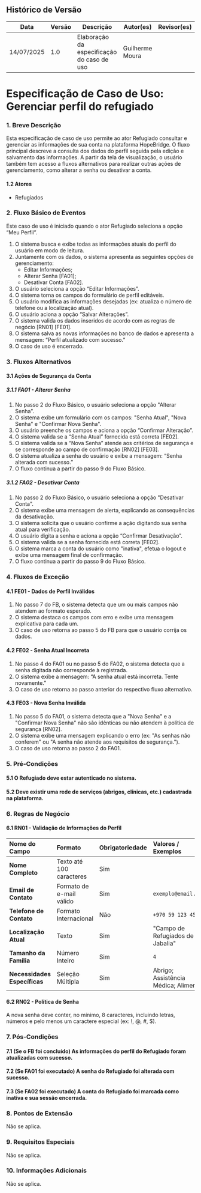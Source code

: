 ## Histórico de Versão
Data     | Versão | Descrição | Autor(es) | Revisor(es)
-------- | ------ | --------- | ----- | ---------
14/07/2025 | 1.0 | Elaboração da especificação do caso de uso | Guilherme Moura | |

# Especificação de Caso de Uso: Gerenciar perfil do refugiado

### 1. Breve Descrição
Esta especificação de caso de uso permite ao ator Refugiado consultar e gerenciar as informações de sua conta na plataforma HopeBridge. O fluxo principal descreve a consulta dos dados do perfil seguida pela edição e salvamento das informações. A partir da tela de visualização, o usuário também tem acesso a fluxos alternativos para realizar outras ações de gerenciamento, como alterar a senha ou desativar a conta.

#### 1.2 Atores
- Refugiados    

### 2. Fluxo Básico de Eventos
Este caso de uso é iniciado quando o ator Refugiado seleciona a opção “Meu Perfil”.

1.  O sistema busca e exibe todas as informações atuais do perfil do usuário em modo de leitura.
2.  Juntamente com os dados, o sistema apresenta as seguintes opções de gerenciamento:
    * Editar Informações;
    * Alterar Senha [FA01];
    * Desativar Conta [FA02].
3.  O usuário seleciona a opção “Editar Informações”.
4.  O sistema torna os campos do formulário de perfil editáveis.
5.  O usuário modifica as informações desejadas (ex: atualiza o número de telefone ou a localização atual).
6.  O usuário aciona a opção “Salvar Alterações”.
7.  O sistema valida os dados inseridos de acordo com as regras de negócio [RN01] [FE01].
8.  O sistema salva as novas informações no banco de dados e apresenta a mensagem: “Perfil atualizado com sucesso.”
9.  O caso de uso é encerrado.

### 3. Fluxos Alternativos

#### 3.1 Ações de Segurança da Conta

##### 3.1.1 FA01 - Alterar Senha
1.  No passo 2 do Fluxo Básico, o usuário seleciona a opção "Alterar Senha".
2.  O sistema exibe um formulário com os campos: "Senha Atual", "Nova Senha" e "Confirmar Nova Senha".
3.  O usuário preenche os campos e aciona a opção “Confirmar Alteração”.
4.  O sistema valida se a “Senha Atual” fornecida está correta [FE02].
5.  O sistema valida se a “Nova Senha” atende aos critérios de segurança e se corresponde ao campo de confirmação [RN02] [FE03].
6.  O sistema atualiza a senha do usuário e exibe a mensagem: “Senha alterada com sucesso.”
7.  O fluxo continua a partir do passo 9 do Fluxo Básico.

##### 3.1.2 FA02 - Desativar Conta
1.  No passo 2 do Fluxo Básico, o usuário seleciona a opção "Desativar Conta".
2.  O sistema exibe uma mensagem de alerta, explicando as consequências da desativação.
3.  O sistema solicita que o usuário confirme a ação digitando sua senha atual para verificação.
4.  O usuário digita a senha e aciona a opção “Confirmar Desativação”.
5.  O sistema valida se a senha fornecida está correta [FE02].
6.  O sistema marca a conta do usuário como "inativa", efetua o logout e exibe uma mensagem final de confirmação.
7.  O fluxo continua a partir do passo 9 do Fluxo Básico.

### 4. Fluxos de Exceção

#### 4.1 FE01 - Dados de Perfil Inválidos
1.  No passo 7 do FB, o sistema detecta que um ou mais campos não atendem ao formato esperado.
2.  O sistema destaca os campos com erro e exibe uma mensagem explicativa para cada um.
3.  O caso de uso retorna ao passo 5 do FB para que o usuário corrija os dados.

#### 4.2 FE02 - Senha Atual Incorreta
1.  No passo 4 do FA01 ou no passo 5 do FA02, o sistema detecta que a senha digitada não corresponde à registrada.
2.  O sistema exibe a mensagem: “A senha atual está incorreta. Tente novamente.”
3.  O caso de uso retorna ao passo anterior do respectivo fluxo alternativo.

#### 4.3 FE03 - Nova Senha Inválida
1.  No passo 5 do FA01, o sistema detecta que a "Nova Senha" e a "Confirmar Nova Senha" não são idênticas ou não atendem à política de segurança [RN02].
2.  O sistema exibe uma mensagem explicando o erro (ex: "As senhas não conferem" ou "A senha não atende aos requisitos de segurança.").
3.  O caso de uso retorna ao passo 2 do FA01.

### 5. Pré-Condições

#### 5.1 O Refugiado deve estar autenticado no sistema.

#### 5.2 Deve existir uma rede de serviços (abrigos, clínicas, etc.) cadastrada na plataforma.

### 6. Regras de Negócio

#### 6.1 RN01 - Validação de Informações do Perfil
| Nome do Campo               | Formato                    | Obrigatoriedade | Valores / Exemplos                       |
| :-------------------------- | :------------------------- | :-------------- | :--------------------------------------- |
| **Nome Completo** | Texto até 100 caracteres   | Sim             |                                          |
| **Email de Contato** | Formato de e-mail válido   | Sim             | `exemplo@email.com`                      |
| **Telefone de Contato** | Formato Internacional | Não | `+970 59 123 4567` |
| **Localização Atual** | Texto                      | Sim             | "Campo de Refugiados de Jabalia"         |
| **Tamanho da Família** | Número Inteiro             | Sim             | `4`                                      |
| **Necessidades Específicas**| Seleção Múltipla           | Sim             | Abrigo; Assistência Médica; Alimentos    |

#### 6.2 RN02 - Política de Senha
A nova senha deve conter, no mínimo, 8 caracteres, incluindo letras, números e pelo menos um caractere especial (ex: !, @, #, $).

### 7. Pós-Condições

#### 7.1 (Se o FB foi concluído) As informações do perfil do Refugiado foram atualizadas com sucesso.

#### 7.2 (Se FA01 foi executado) A senha do Refugiado foi alterada com sucesso.

#### 7.3 (Se FA02 foi executado) A conta do Refugiado foi marcada como inativa e sua sessão encerrada.

### 8. Pontos de Extensão
Não se aplica.

### 9. Requisitos Especiais
Não se aplica.

### 10. Informações Adicionais
Não se aplica.